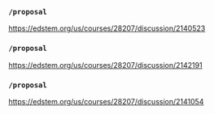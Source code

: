 ### `/proposal`
https://edstem.org/us/courses/28207/discussion/2140523
### `/proposal`
https://edstem.org/us/courses/28207/discussion/2142191
### `/proposal`
https://edstem.org/us/courses/28207/discussion/2141054
